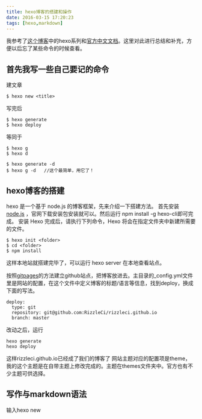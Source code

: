 ```yaml
---
title: hexo博客的搭建和操作
date: 2016-03-15 17:20:23
tags: [hexo,markdown]
---
```


我参考了[这个博客](http://www.zipperary.com/)中的hexo系列和[官方中文文档](https://hexo.io/zh-cn/docs/)。这里对此进行总结和补充，方便以后忘了某些命令的时候查看。

## 首先我写一些自己要记的命令
建文章
```
$ hexo new <title>

```
写完后
```
$ hexo generate
$ hexo deploy
```
等同于
```
$ hexo g
$ hexo d

$ hexo generate -d
$ hexo g -d   //这个最简单，用它了！
```
## hexo博客的搭建
<!--more-->
hexo 是一个基于 node.js 的博客框架，先来介绍一下搭建方法。
首先安装 [node.js](https://nodejs.org) ，官网下载安装包安装就可以。然后运行 npm install -g hexo-cli即可完成。
安装 Hexo 完成后，请执行下列命令，Hexo 将会在指定文件夹中新建所需要的文件。
```
$ hexo init <folder>
$ cd <folder>
$ npm install
```
这样本地站就搭建完毕了，可以运行 hexo server 在本地查看站点。

按照[gitpages](https://pages.github.com/)的方法建立github站点，把博客放进去。主目录的_config.yml文件里是网站的配置，在这个文件中定义博客的标题/语言等信息，找到deploy，换成下面的写法。
```
deploy:
  type: git
  repository: git@github.com:RizzleCi/rizzleci.github.io
  branch: master
```
改动之后，运行
```
hexo generate
hexo deploy
```
这样rizzleci.github.io已经成了我们的博客了
网站主题对应的配置项是theme，我的这个主题是在自带主题上修改完成的。主题在themes文件夹中。官方也有不少主题可供选择。

## 写作与markdown语法

输入hexo new <title>后会生成post的头部。下面的tags写的时候要这样写
```markdown
---
title: hexo博客的搭建和操作
date: 2016-03-15 17:20:23
tags: [hexo,markdown]
---
```
[简书的markdown语法指南](http://www.jianshu.com/p/q81RER)不错，[这个文档](http://wowubuntu.com/markdown/)也比较容易看。我这里就记一下常用的，省得自己每次写都去查。
查看更多`<!--more-->`来分割
标题是不同个数的#
列表:` - (无序) 1. (有序) `
链接:` [我的博客](http://rizzleci.github.io/) `
代码:` ` `
引用:` < `
斜体:` * `
粗体:` ** `
表格：
```
| 头        | 头           | 头   |
| --------- |:------------:| ---:|
| 内容      | 内容          | 内容 |
```

分割：
```
* * *

***

*****

- - -

---------------------------------------
```
图片：`![Alt text](/path/to/img.jpg)`
